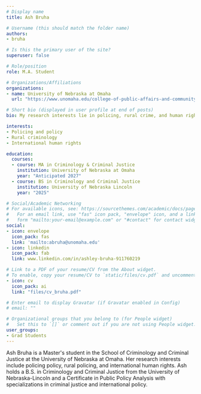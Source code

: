 ```yaml
---
# Display name
title: Ash Bruha

# Username (this should match the folder name)
authors:
- bruha

# Is this the primary user of the site?
superuser: false

# Role/position
role: M.A. Student

# Organizations/Affiliations
organizations:
- name: University of Nebraska at Omaha
  url: "https://www.unomaha.edu/college-of-public-affairs-and-community-service/criminology-and-criminal-justice/about-us/funded-graduate-students.php#Masters%20Students%20(funded%20on%20graduate%20assistantships)-main"

# Short bio (displayed in user profile at end of posts)
bio: My research interests lie in policing, rural crime, and human rights.

interests:
- Policing and policy
- Rural criminology
- International human rights

education:
  courses:
  - course: MA in Criminology & Criminal Justice
    institution: University of Nebraska at Omaha
    year: "Anticipated 2027"
  - course: BS in Criminology and Criminal Justice
    institution: University of Nebraska Lincoln
    year: "2025"

# Social/Academic Networking
# For available icons, see: https://sourcethemes.com/academic/docs/page-builder/#icons
#   For an email link, use "fas" icon pack, "envelope" icon, and a link in the
#   form "mailto:your-email@example.com" or "#contact" for contact widget.
social:
- icon: envelope
  icon_pack: fas
  link: 'mailto:abruha@unomaha.edu'
- icon: linkedin
  icon_pack: fab
  link: www.linkedin.com/in/ashley-bruha-911760219

# Link to a PDF of your resume/CV from the About widget.
# To enable, copy your resume/CV to `static/files/cv.pdf` and uncomment the lines below.
- icon: cv
  icon_pack: ai
  link: "files/cv_bruha.pdf"

# Enter email to display Gravatar (if Gravatar enabled in Config)
# email: ""

# Organizational groups that you belong to (for People widget)
#   Set this to `[]` or comment out if you are not using People widget.
user_groups:
- Grad Students
---
```

Ash Bruha is a Master's student in the School of Criminology and Criminal Justice at the University of Nebraska at Omaha. Her research interests include policing policy, rural policing, and international human rights. Ash holds a B.S. in Criminology and Criminal Justice from the University of Nebraska-Lincoln and a Certificate in Public Policy Analysis with specializations in criminal justice and international policy.
